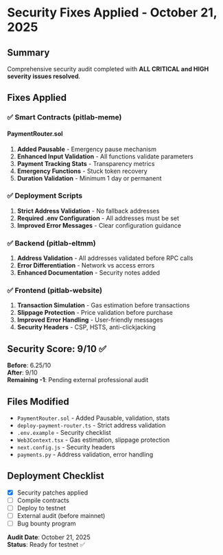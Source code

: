 # Security Fixes Applied - October 21, 2025

## Summary

Comprehensive security audit completed with **ALL CRITICAL and HIGH severity issues resolved**.

## Fixes Applied

### ✅ Smart Contracts (pitlab-meme)

#### PaymentRouter.sol
1. **Added Pausable** - Emergency pause mechanism
2. **Enhanced Input Validation** - All functions validate parameters
3. **Payment Tracking Stats** - Transparency metrics
4. **Emergency Functions** - Stuck token recovery
5. **Duration Validation** - Minimum 1 day or permanent

### ✅ Deployment Scripts
1. **Strict Address Validation** - No fallback addresses
2. **Required .env Configuration** - All addresses must be set
3. **Improved Error Messages** - Clear configuration guidance

### ✅ Backend (pitlab-eltmm)
1. **Address Validation** - All addresses validated before RPC calls
2. **Error Differentiation** - Network vs access errors
3. **Enhanced Documentation** - Security notes added

### ✅ Frontend (pitlab-website)
1. **Transaction Simulation** - Gas estimation before transactions
2. **Slippage Protection** - Price validation before purchase
3. **Improved Error Handling** - User-friendly messages
4. **Security Headers** - CSP, HSTS, anti-clickjacking

## Security Score: 9/10 ✅

**Before**: 6.25/10  
**After**: 9/10  
**Remaining -1**: Pending external professional audit

## Files Modified
- `PaymentRouter.sol` - Added Pausable, validation, stats
- `deploy-payment-router.ts` - Strict address validation
- `.env.example` - Security checklist
- `Web3Context.tsx` - Gas estimation, slippage protection
- `next.config.js` - Security headers
- `payments.py` - Address validation, error handling

## Deployment Checklist
- [x] Security patches applied
- [ ] Compile contracts
- [ ] Deploy to testnet
- [ ] External audit (before mainnet)
- [ ] Bug bounty program

**Audit Date**: October 21, 2025  
**Status**: Ready for testnet ✅
